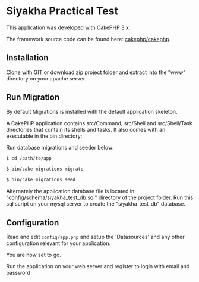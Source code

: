# Siyakha Practical Test

This application was developed with [CakePHP](http://cakephp.org) 3.x.

The framework source code can be found here: [cakephp/cakephp](https://github.com/cakephp/cakephp).

## Installation

Clone with GIT or download zip project folder and extract into the "www" directory on your apache server.

## Run Migration
By default Migrations is installed with the default application skeleton.

A CakePHP application contains src/Command, src/Shell and src/Shell/Task directories that contain its shells and tasks. It also comes with an executable in the bin directory:

Run database migrations and seeder below:
``` bash
$ cd /path/to/app

$ bin/cake migrations migrate

$ bin/cake migrations seed
```

Alternately the application database file is located in "config/schema/siyakha_test_db.sql" directory of the project folder.
Run this sql script on your mysql server to create the "siyakha_test_db" database.

## Configuration

Read and edit `config/app.php` and setup the 'Datasources' and any other
configuration relevant for your application.

You are now set to go.

Run the  application on your web server and register to login with email and password





